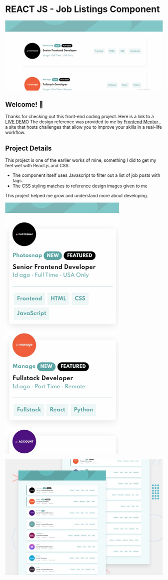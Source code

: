 # REACT JS - Job Listings Component

![Design preview for the Job Listings coding challenge](./gifs/desktop-video1.gif)

## Welcome! 👋

Thanks for checking out this front-end coding project. Here is a link to a [LIVE DEMO](https://github.com/ramos-codes/job_listings_component)
The design reference was provided to me by [Frontend Mentor](https://www.frontendmentor.io/) , a site that hosts challenges that allow you to improve your skills in a real-life workflow.

## Project Details

This project is one of the earlier works of mine, something I did to get my feet wet with React.js and CSS.

- The component itself uses Javascript to filter out a list of job posts with tags.
- The CSS styling matches to reference design images given to me

This project helped me grow and understand more about developing.

![Mobile Gif](./gifs/mobile-video1.gif)

![preview design](./gifs/desktop-preview.jpg)
